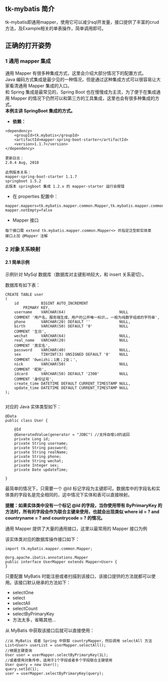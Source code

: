 ## tk-mybatis 简介
tk-mybatis即通用mapper，使用它可以减少sql开发量，接口提供了丰富的crud方法，及Example相关的单表操作，简单调用即可。

## 正确的打开姿势

### 1 通用 mapper 集成

通用 Mapper 有很多种集成方式，这里会介绍大部分情况下的配置方式。<br>
Java 编码方式集成是最少见的一种情况，但是通过这种集成方式可以很容易让大家看清通用 Mapper 集成的入口。<br>
和 Spring 集成是最常见的，Spring Boot 也在慢慢成为主流，为了便于在集成通用 Mapper 的情况下仍然可以和第三方的工具集成，这里也会有很多种集成的方式。<br>
**本例主讲 SpringBoot 集成的方式。**<br>

-  **依赖：**

```
<dependency>
    <groupId>tk.mybatis</groupId>
    <artifactId>mapper-spring-boot-starter</artifactId>
    <version>1.1.7</version>
</dependency>

更新日志：
2.0.4 Aug, 2018

此例版本关系：
mapper-spring-boot-starter 1.1.7 
springboot 1.5.2
此版本 springboot 集成 1.2.x 的 mapper-starter 运行会报错

```

- 在 properties 配置中：

```
mapper.mappers=tk.mybatis.mapper.common.Mapper,tk.mybatis.mapper.common.Mapper2
mapper.notEmpty=false

```

- Mapper 接口

```
每个接口需 extend tk.mybatis.mapper.common.Mapper<> 并指定泛型即实体类 
接口上加 @Mapper 注解

```

### 2 对象关系映射

#### 2.1 简单示例

示例针对 MySql 数据库（数据库对主键影响较大，和 insert 关系密切）。

数据库有如下表：

```
CREATE TABLE user
(
	id          BIGINT AUTO_INCREMENT
		PRIMARY KEY,
	username    VARCHAR(64)                        NULL
	COMMENT '用户名，服务端生成，用户的公开唯一标识，。一般为纯数字组成的字符串',
	phone       VARCHAR(20) DEFAULT ''             NULL,
	birth       VARCHAR(50) DEFAULT '0'            NULL
	COMMENT '生日',
	wechat      VARCHAR(64)                        NULL,
	real_name   VARCHAR(20)                        NULL
	COMMENT '真实名',
	password    VARCHAR(40)                        NULL,
	sex         TINYINT(3) UNSIGNED DEFAULT '0'    NULL
	COMMENT '0weizhi；1男；2女；',
	nick        VARCHAR(50)                        NULL
	COMMENT '昵称',
	idcard      VARCHAR(50) DEFAULT '2300'         NULL
	COMMENT '身份证号',
	create_time DATETIME DEFAULT CURRENT_TIMESTAMP NULL,
	update_time DATETIME DEFAULT CURRENT_TIMESTAMP NULL
);


```

对应的 Java 实体类型如下：

```
@Data
public class User {

    @Id
    @GeneratedValue(generator = "JDBC") //支持自增id的返回
    private Long id;
    private String username;
    private String password;
    private String realName;
    private String phone;
    private String wechat;
    private Integer sex;
    private Date updateTime;

}

```

最简单的情况下，只需要一个 @Id 标记字段为主键即可。数据库中的字段名和实体类的字段名是完全相同的，这中情况下实体和表可以直接映射。

**提醒：如果实体类中没有一个标记 @Id 的字段，当你使用带有 ByPrimaryKey 的方法时，所有的字段会作为联合主键来使用，也就会出现类似 where id = ? and countryname = ? and countrycode = ? 的情况。**

通用 Mapper 提供了大量的通用接口，这里以最常用的 Mapper 接口为例

该实体类对应的数据库操作接口如下：

```
import tk.mybatis.mapper.common.Mapper;

@org.apache.ibatis.annotations.Mapper
public interface UserMapper extends Mapper<User> {
}

```

只要配置 MyBatis 时能注册或者扫描到该接口，该接口提供的方法就都可以使用。该接口默认继承的方法如下：

- selectOne
- select
- selectAll
- selectCount
- selectByPrimaryKey
- 方法太多，省略其他...

从 MyBatis 中获取该接口后就可以直接使用：

```
//从 MyBatis 或者 Spring 中获取 countryMapper，然后调用 selectAll 方法
List<User> userList = userMapper.selectAll();
//根据主键查询
User user = userMapper.selectByPrimaryKey(1L);
//或者使用对象传参，适用于1个字段或者多个字段联合主键使用
User query = new User();
query.setId(1);
user = userMapper.selectByPrimaryKey(query);

```


